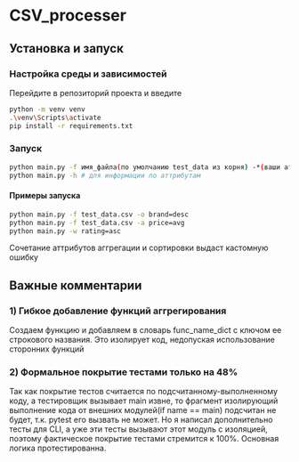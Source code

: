# CSV_processer

## Установка и запуск

### Настройка среды и зависимостей

Перейдите в репозиторий проекта и введите

```bash
python -m venv venv
.\venv\Scripts\activate  
pip install -r requirements.txt 
```

### Запуск

```bash
python main.py -f имя_файла(по умолчанию test_data из корня) -*(ваши аттрибуты) 
python main.py -h # для информации по аттрибутам
```

#### Примеры запуска

```bash
python main.py -f test_data.csv -o brand=desc 
python main.py -f test_data.csv -a price=avg 
python main.py -w rating=asc
```


Сочетание аттрибутов аггрегации и сортировки выдаст кастомную ошибку

## Важные комментарии

### 1) Гибкое добавление функций аггрегирования

Создаем функцию и добавляем в словарь func_name_dict с ключом ее строкового названия.
Это изолирует код, недопуская использование сторонних функций

### 2) Формальное покрытие тестами только на 48%

Так как покрытие тестов считается по подсчитанному-выполненному коду, а тестировщик вызывает main извне, то фрагмент изолирующий выполнение кода от внешних модулей(if name == main) подсчитан не будет, т.к. pytest его вызвать не может.
Но я написал дополнительно тесты для CLI, а уже эти тесты вызывают этот модуль с изоляцией, поэтому фактическое покрытие тестами стремится к 100%. Основная логика протестированна.

